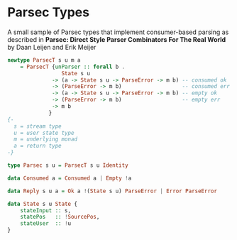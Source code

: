 # Parsec Types

A small sample of Parsec types that implement consumer-based parsing as described in
**Parsec: Direct Style Parser Combinators For The Real World** by Daan Leijen and Erik Meijer

```haskell
newtype ParsecT s u m a
    = ParsecT {unParser :: forall b .
                 State s u
              -> (a -> State s u -> ParseError -> m b) -- consumed ok
              -> (ParseError -> m b)                   -- consumed err
              -> (a -> State s u -> ParseError -> m b) -- empty ok
              -> (ParseError -> m b)                   -- empty err
              -> m b
             }
{-
  s = stream type
  u = user state type
  m = underlying monad
  a = return type
-}

type Parsec s u = ParsecT s u Identity

data Consumed a = Consumed a | Empty !a

data Reply s u a = Ok a !(State s u) ParseError | Error ParseError

data State s u State {
    stateInput :: s,
    statePos   :: !SourcePos,
    stateUser  :: !u
}
```
